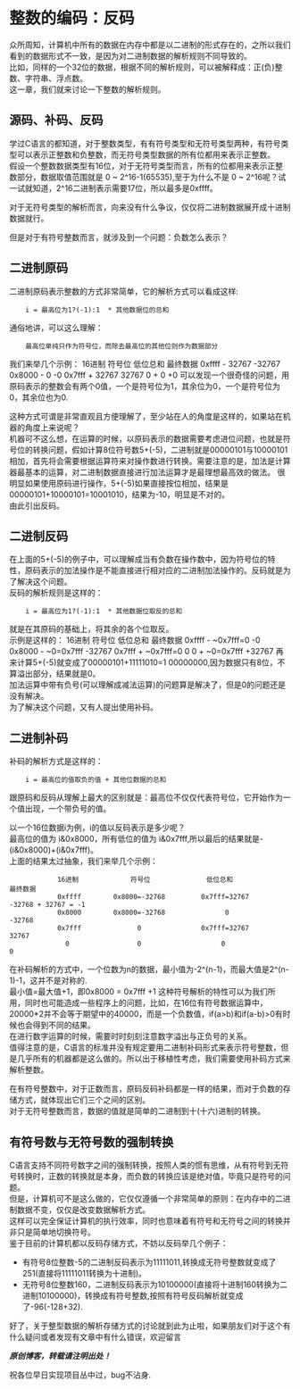 # 整数的编码：反码
众所周知，计算机中所有的数据在内存中都是以二进制的形式存在的，之所以我们看到的数据形式不一致，是因为对二进制数据的解析规则不同导致的。  
比如，同样的一个32位的数据，根据不同的解析规则，可以被解释成：正(负)整数、字符串、浮点数。  
这一章，我们就来讨论一下整数的解析规则。  

## 源码、补码、反码
学过C语言的都知道，对于整数类型，有有符号类型和无符号类型两种，有符号类型可以表示正整数和负整数，而无符号类型数据的所有位都用来表示正整数。  
假设一个整数数据类型有16位，对于无符号类型而言，所有的位都用来表示正整数部分，数据取值范围就是 0 ~ 2^16-1(65535),至于为什么不是 0 ~ 2^16呢？试一试就知道，2^16二进制表示需要17位，所以最多是0xffff。  

对于无符号类型的解析而言，向来没有什么争议，仅仅将二进制数据展开成十进制数据就行。  

但是对于有符号整数而言，就涉及到一个问题：负数怎么表示？



## 二进制原码
二进制原码表示整数的方式非常简单，它的解析方式可以看成这样:

        i = 最高位为1?(-1):1  * 其他数据位的总和
通俗地讲，可以这么理解：

        最高位单纯只作为符号位，而除去最高位的其他位则作为数据部分
我们来举几个示例：
                16进制             符号位              低位总和             最终数据
                0xffff               -                 32767               -32767
                0x8000               -                   0                   -0 
                0x7fff               +                 32767               32767
                  0                  +                   0                   +0
可以发现一个很奇怪的问题，用原码表示的整数会有两个0值，一个是符号位为1，其余位为0，一个是符号位为0，其余位也为0.   

这种方式可谓是非常直观且方便理解了，至少站在人的角度是这样的，如果站在机器的角度上来说呢？  
机器可不这么想，在运算的时候，以原码表示的数据需要考虑进位问题，也就是符号位的转换问题，假如计算8位符号数5+(-5)，二进制就是00000101与10000101相加，首先将会需要根据运算符来对操作数进行转换。需要注意的是，加法是计算器最基本的运算，对二进制数据直接进行加法运算才是最理想最高效的做法。
很明显如果使用原码进行操作，5+(-5)如果直接按位相加，结果是00000101+10000101=10001010，结果为-10，明显是不对的。  
由此引出反码。

## 二进制反码
在上面的5+(-5)的例子中，可以理解成当有负数在操作数中，因为符号位的特性，原码表示的加法操作是不能直接进行相对应的二进制加法操作的。反码就是为了解决这个问题。  
反码的解析规则是这样的：

        i = 最高位为1?(-1):1  * 其他数据位取反的总和
就是在其原码的基础上，将其余的各个位取反。  
示例是这样的：
                16进制             符号位              低位总和             最终数据
                0xffff               -                ~0x7fff=0               -0
                0x8000               -                ~0=0x7fff             -32767 
                0x7fff               +                ~0x7fff=0                0
                  0                  +                ~0=0x7fff              +32767
再来计算5+(-5)就变成了00000101+11111010=1 00000000,因为数据只有8位，不算溢出部分，结果就是0。  
加法运算中带有负号(可以理解成减法运算)的问题算是解决了，但是0的问题还是没有解决。  
为了解决这个问题，又有人提出使用补码。  


## 二进制补码
补码的解析方式是这样的：

        i = 最高位的值取负的值 + 其他位数据的总和
跟原码和反码从理解上最大的区别就是：最高位不仅仅代表符号位，它开始作为一个值出现，一个带负号的值。  

以一个16位数据i为例，i的值以反码表示是多少呢？  
最高位的值为 i&0x8000，所有低位的值为 i&0x7fff,所以最后的结果就是-(i&0x8000)+(i&0x7fff)。  
上面的结果太过抽象，我们来举几个示例：

                16进制             符号位              低位总和             最终数据
                0xffff        0x8000=-32768         0x7fff=32767       -32768 + 32767 = -1
                0x8000        0x8000=-32768               0                 -32768
                0x7fff              0               0x7fff=32767             32767
                  0                 0                    0                   0

在补码解析的方式中，一个位数为n的数据，最小值为-2^(n-1)，而最大值是2^(n-1)-1，这并不是对称的.  
最小值=最大值+1，即0x8000 = 0x7fff +1
这种符号解析的特性可以为我们所用，同时也可能造成一些程序上的问题，比如，在16位有符号数据运算中，20000*2并不会等于期望中的40000，而是一个负数值，if(a>b)和if(a-b)>0有时候也会得到不同的结果。  
在进行数字运算的时候，需要时时刻刻注意数字溢出与正负号的关系。  
值得注意的是，C语言的标准并没有规定要用二进制补码形式来表示符号整数，但是几乎所有的机器都是这么做的。所以出于移植性考虑，我们需要使用补码方式来解析整数。  



在有符号整数中，对于正数而言，原码反码补码都是一样的结果，而对于负数的存储方式，就体现出它们三个之间的区别。  
对于无符号整数而言，数据的值就是简单的二进制到十(十六)进制的转换。    

## 有符号数与无符号数的强制转换
C语言支持不同符号数字之间的强制转换，按照人类的惯有思维，从有符号到无符号转换时，正数的转换就是本身，而负数的转换应该是绝对值，毕竟只是符号的问题。  
但是，计算机可不是这么做的，它仅仅遵循一个非常简单的原则：在内存中的二进制数据不变，仅仅是改变数据解析方式。  
这样可以完全保证计算机的执行效率，同时也意味着有符号和无符号之间的转换并非只是简单地切换符号。  
鉴于目前的计算机都以反码存储方式，不妨以反码举几个例子：
* 有符号8位整数-5的二进制反码表示为11111011,转换成无符号整数就变成了251(直接将11111011转换为十进制)。  
* 无符号8位整数160，二进制反码表示为10100000(直接将十进制160转换为二进制10100000)，转换成有符号整数,按照有符号反码解析就变成了-96(-128+32).  


好了，关于整型数据的解析存储方式的讨论就到此为止啦，如果朋友们对于这个有什么疑问或者发现有文章中有什么错误，欢迎留言

***原创博客，转载请注明出处！***

祝各位早日实现项目丛中过，bug不沾身.






